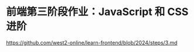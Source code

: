 # 前端第三阶段作业：JavaScript 和 CSS 进阶

<https://github.com/west2-online/learn-frontend/blob/2024/steps/3.md>
